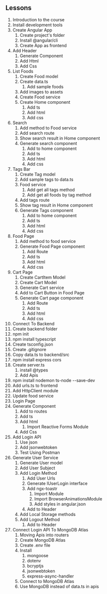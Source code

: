 ## Lessons
1. Introduction to the course  
2. Install development tools  
3. Create Angular App  
   1. Create project's folder  
   2. Install @angular/cli  
   3. Create App as frontend  
4. Add Header  
   1. Generate Component  
   2. Add Html  
   3. Add Css
5. List Foods  
   1. Create Food model  
   2. Create data.ts  
      1. Add sample foods  
   3. Add images to assets  
   4. Create Food service  
   5. Create Home component  
      1. Add ts  
      2. Add html  
      3. Add css
6. Search  
   1. Add method to Food service  
   2. Add search route  
   3. Show search result in Home component  
   4. Generate search component  
      1. Add to home component  
      2. Add ts  
      3. Add html  
      4. Add css
7. Tags Bar  
   1. Create Tag model  
   2. Add sample tags to data.ts  
   3. Food service  
      1. Add get all tags method  
      2. Add get all foods by tag method  
   4. Add tags route  
   5. Show tag result in Home component  
   6. Generate Tags component  
      1. Add to home component  
      2. Add ts  
      3. Add html  
      4. Add css
8. Food Page  
   1. Add method to food service  
   2. Generate Food Page component  
      1. Add Route  
      2. Add ts  
      3. Add html  
      4. Add css
9. Cart Page  
   1. Create CartItem Model  
   2. Create Cart Model  
   3. Generate Cart service  
   4. Add to Cart Button in Food Page  
   5. Generate Cart page component  
      1. Add Route  
      2. Add ts  
      3. Add html  
      4. Add css
10. Connect To Backend  
   1. Create backend folder  
   2. npm init  
   3. npm install typescript  
   4. Create tsconfig.json  
   5. Create .gitignore  
   6. Copy data.ts to backend/src  
   7. npm install express cors  
   8. Create server.ts  
      1. install @types  
      2. Add Apis  
   9. npm install nodemon ts-node --save-dev  
  10. Add urls.ts to frontend  
  11. Add HttpClient module  
  12. Update food service
11. Login Page  
   1. Generate Component  
      1. Add to routes  
      2. Add ts  
      3. Add html  
         1. Import Reactive Forms Module  
      4. Add Css  
   2. Add Login API  
      1. Use json  
      2. Add jsonwebtoken  
      3. Test Using Postman  
   3. Generate User Service  
      1. Generate User model  
      2. Add User Subject  
      3. Add Login Method  
         1. Add User Urls  
         2. Generate IUserLogin interface  
         3. Add ngx-toastr  
            1. Import Module  
            2. Import BrowserAnimationsModule  
            3. Add styles in angular.json  
         4. Add to Header  
      1. Add Local Storage methods  
      2. Add Logout Method  
         1. Add to Header  
12. Connect Login API To MongoDB Atlas  
    1. Moving Apis into routers  
    2. Create MongoDB Atlas  
    3. Create .env file  
    4. Install  
        1. mongoose  
        2. dotenv  
        3. bcryptjs  
        4. jsonwebtoken  
        5. express-async-handler  
    5. Connect to MongoDB Atlas  
    6. Use MongoDB instead of data.ts in apis  

   

